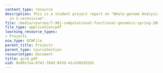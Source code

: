 ```yaml
---
content_type: resource
description: This is a student project report on "Whole-genome Analysis of GCN4 Binding
  in S.cerevisiae".
file: /media/courses/7-90j-computational-functional-genomics-spring-2005/0e49c7aa6f41f6dd843941c4302d53d1_gcn4.pdf
file_type: application/pdf
learning_resource_types:
- Projects
ocw_type: OCWFile
parent_title: Projects
parent_type: CourseSection
resourcetype: Document
title: gcn4.pdf
uid: 0e49c7aa-6f41-f6dd-8439-41c4302d53d1
---
```

